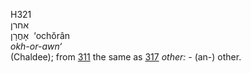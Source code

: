 <body>
  <p>H321<br>  אחרן  <br> אָחֳרָן  ‎  ‘ochŏrân  <br><i>okh-or-awn‘ </i><br>(Chaldee); from <a href="h0311.htm">311</a>  the same as <a href="h0317.htm">317</a>  <i>other: - </i>(an-) other.<br></p>
 </body>